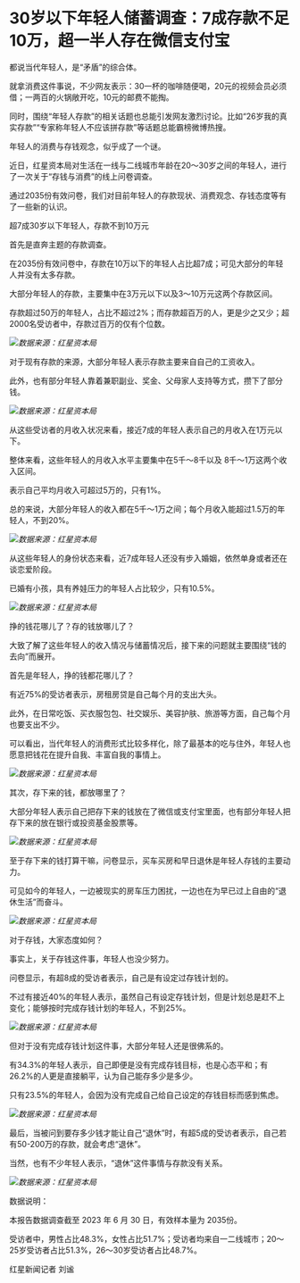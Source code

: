 

# 30岁以下年轻人储蓄调查：7成存款不足10万，超一半人存在微信支付宝

都说当代年轻人，是“矛盾”的综合体。

就拿消费这件事说，不少网友表示：30一杯的咖啡随便喝，20元的视频会员必须借；一两百的火锅敞开吃，10元的邮费不能掏。

同时，围绕“年轻人存款”的相关话题也总能引发网友激烈讨论。比如“26岁我的真实存款”“专家称年轻人不应该拼存款”等话题总能霸榜微博热搜。

年轻人的消费与存钱观念，似乎成了一个谜。

近日，红星资本局对生活在一线与二线城市年龄在20～30岁之间的年轻人，进行了一次关于“存钱与消费”的线上问卷调查。

通过2035份有效问卷，我们对目前年轻人的存款现状、消费观念、存钱态度等有了一些新的认识。

超7成30岁以下年轻人，存款不到10万元

首先是直奔主题的存款调查。

在2035份有效问卷中，存款在10万以下的年轻人占比超7成；可见大部分的年轻人并没有太多存款。

大部分年轻人的存款，主要集中在3万元以下以及3～10万元这两个存款区间。

存款超过50万的年轻人，占比不超过2%；而存款超百万的人，更是少之又少；超2000名受访者中，存款过百万的仅有个位数。

![](https://inews.gtimg.com/om_bt/Oumr0muzjkV8ZMGey1utEsTYGSXBVXPfpaevDQ5pvHgXoAA/1000)_数据来源：红星资本局_

对于现有存款的来源，大部分年轻人表示存款主要来自自己的工资收入。

此外，也有部分年轻人靠着兼职副业、奖金、父母家人支持等方式，攒下了部分钱。

![](https://inews.gtimg.com/om_bt/OnfKfMln0AH4MJ1PkgT9umAUveliWoJvdvCH6sU1rWaOEAA/1000)_数据来源：红星资本局_

从这些受访者的月收入状况来看，接近7成的年轻人表示自己的月收入在1万元以下。

整体来看，这些年轻人的月收入水平主要集中在5千～8千以及 8千～1万这两个收入区间。

表示自己平均月收入可超过5万的，只有1%。

总的来说，大部分年轻人的收入都在5千～1万之间；每个月收入能超过1.5万的年轻人，不到20%。

![](https://inews.gtimg.com/om_bt/OnR7ZabwtpzHfVSkqOpPleZV0uDX1TIDdpdpY8L4pBOwMAA/1000)_数据来源：红星资本局_

从这些年轻人的身份状态来看，近7成年轻人还没有步入婚姻，依然单身或者还在谈恋爱阶段。

已婚有小孩，具有养娃压力的年轻人占比较少，只有10.5%。

![](https://inews.gtimg.com/om_bt/OmjF6QiJ4CTf4AwIOYl8ZQYlap927dO0OWmWzXowslOrAAA/1000)_数据来源：红星资本局_

挣的钱花哪儿了？存的钱放哪儿了？

大致了解了这些年轻人的收入情况与储蓄情况后，接下来的问题就主要围绕“钱的去向”而展开。

首先是年轻人，挣的钱都花哪儿了？

有近75%的受访者表示，房租房贷是自己每个月的支出大头。

此外，在日常吃饭、买衣服包包、社交娱乐、美容护肤、旅游等方面，自己每个月也要支出不少。

可以看出，当代年轻人的消费形式比较多样化，除了最基本的吃与住外，年轻人也愿意把钱花在提升自我、丰富自我的事情上。

![](https://inews.gtimg.com/om_bt/OmKgPpKuSJDJjin_TahIDL6PRKz49FE3BTNLV2d75scccAA/1000)_数据来源：红星资本局_

其次，存下来的钱，都放哪里了？

大部分年轻人表示自己把存下来的钱放在了微信或支付宝里面，也有部分年轻人把存下来的放在银行或投资基金股票等。

![](https://inews.gtimg.com/om_bt/OQGIixuyMH7mu77yu3eBzJ2P6OqqjbKuj5NouC-izJY2QAA/1000)_数据来源：红星资本局_

至于存下来的钱打算干嘛，问卷显示，买车买房和早日退休是年轻人存钱的主要动力。

可见如今的年轻人，一边被现实的房车压力困扰，一边也在为早已过上自由的“退休生活”而奋斗。

![](https://inews.gtimg.com/om_bt/OBXxZzTwd-io8gbEByacxvUFlFGtgEcyWdrE1_UOm-NMYAA/1000)_数据来源：红星资本局_

对于存钱，大家态度如何？

事实上，关于存钱这件事，年轻人也没少努力。

问卷显示，有超8成的受访者表示，自己是有设定过存钱计划的。

不过有接近40%的年轻人表示，虽然自己有设定存钱计划，但是计划总是赶不上变化；能够按时完成存钱计划的年轻人，不到25%。

![](https://inews.gtimg.com/om_bt/Oo2q-hoprqrRSEiE3SfcrTAPw0zXNWYohcy_pz38qe6RcAA/1000)_数据来源：红星资本局_

但对于没有完成存钱计划这件事，大部分年轻人还是很佛系的。

有34.3%的年轻人表示，自己即便是没有完成存钱目标，也是心态平和；有26.2%的人更是直接躺平，认为自己能存多少是多少。

只有23.5%的年轻人，会因为没有完成自己给自己设定的存钱目标而感到焦虑。

![](https://inews.gtimg.com/om_bt/O9ch1F5eqzzNiEHoMpB65SwbkFbBXwCDKlFlCsjhOt33cAA/1000)_数据来源：红星资本局_

最后，当被问到要存多少钱才能让自己“退休”时，有超5成的受访者表示，自己若有50-200万的存款，就会考虑“退休”。

当然，也有不少年轻人表示，“退休”这件事情与存款没有关系。

![](https://inews.gtimg.com/om_bt/OSe5pNKoW-JCzIDe_0Wef__urSoH5udJ7SnIDLmoAeHDUAA/1000)_数据来源：红星资本局_

数据说明：

本报告数据调查截至 2023 年 6 月 30 日，有效样本量为 2035份。

受访者中，男性占比48.3%，女性占比51.7%；受访者均来自一二线城市；20～25岁受访者占比51.3%，26～30岁受访者占比48.7%。

红星新闻记者 刘谧

